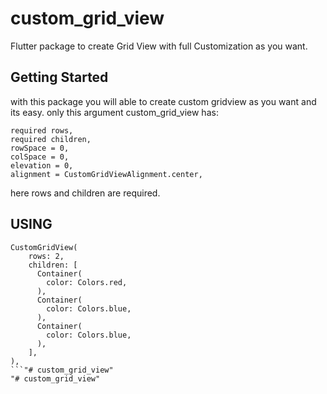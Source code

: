 # custom_grid_view

Flutter package to create Grid View with full Customization as you want.

## Getting Started

with this package you will able to create custom gridview as you want and its easy. 
only this argument custom_grid_view has:

```
required rows,
required children,
rowSpace = 0,
colSpace = 0,
elevation = 0,
alignment = CustomGridViewAlignment.center,
```
here rows and children are required.

## USING
```
CustomGridView(
    rows: 2,
    children: [
      Container(
        color: Colors.red,
      ),
      Container(
        color: Colors.blue,
      ),
      Container(
        color: Colors.blue,
      ),
    ],
),
```"# custom_grid_view" 
"# custom_grid_view" 
